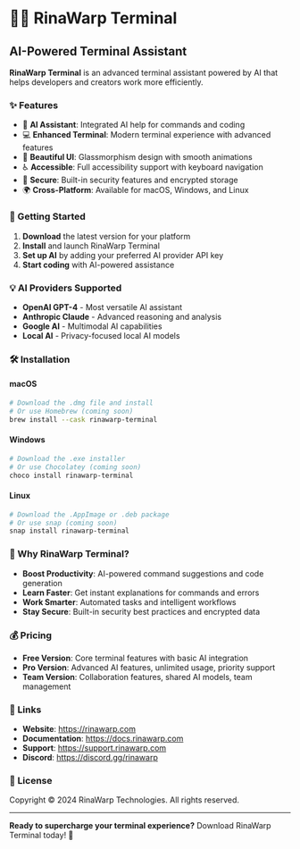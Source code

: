 # 🧜‍♀️ RinaWarp Terminal

## AI-Powered Terminal Assistant

**RinaWarp Terminal** is an advanced terminal assistant powered by AI that helps developers and creators work more efficiently.

### ✨ Features

- 🤖 **AI Assistant**: Integrated AI help for commands and coding
- 💻 **Enhanced Terminal**: Modern terminal experience with advanced features  
- 🎨 **Beautiful UI**: Glassmorphism design with smooth animations
- ♿ **Accessible**: Full accessibility support with keyboard navigation
- 🔐 **Secure**: Built-in security features and encrypted storage
- 🌍 **Cross-Platform**: Available for macOS, Windows, and Linux

### 🚀 Getting Started

1. **Download** the latest version for your platform
2. **Install** and launch RinaWarp Terminal
3. **Set up AI** by adding your preferred AI provider API key
4. **Start coding** with AI-powered assistance

### 💡 AI Providers Supported

- **OpenAI GPT-4** - Most versatile AI assistant
- **Anthropic Claude** - Advanced reasoning and analysis
- **Google AI** - Multimodal AI capabilities
- **Local AI** - Privacy-focused local AI models

### 🛠️ Installation

#### macOS
```bash
# Download the .dmg file and install
# Or use Homebrew (coming soon)
brew install --cask rinawarp-terminal
```

#### Windows
```bash
# Download the .exe installer
# Or use Chocolatey (coming soon)
choco install rinawarp-terminal
```

#### Linux
```bash
# Download the .AppImage or .deb package
# Or use snap (coming soon)
snap install rinawarp-terminal
```

### 🎯 Why RinaWarp Terminal?

- **Boost Productivity**: AI-powered command suggestions and code generation
- **Learn Faster**: Get instant explanations for commands and errors
- **Work Smarter**: Automated tasks and intelligent workflows
- **Stay Secure**: Built-in security best practices and encrypted data

### 💰 Pricing

- **Free Version**: Core terminal features with basic AI integration
- **Pro Version**: Advanced AI features, unlimited usage, priority support
- **Team Version**: Collaboration features, shared AI models, team management

### 🔗 Links

- **Website**: https://rinawarp.com
- **Documentation**: https://docs.rinawarp.com
- **Support**: https://support.rinawarp.com
- **Discord**: https://discord.gg/rinawarp

### 📄 License

Copyright © 2024 RinaWarp Technologies. All rights reserved.

---

**Ready to supercharge your terminal experience?** Download RinaWarp Terminal today! 🚀
